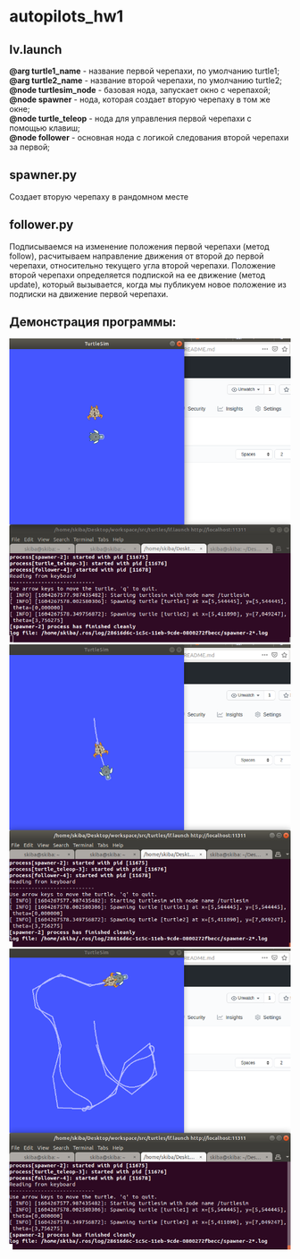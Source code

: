 # autopilots_hw1

## lv.launch 
**@arg turtle1_name** - название первой черепахи, по умолчанию turtle1;<br/>
**@arg turtle2_name** - название второй черепахи, по умолчанию turtle2;<br/>
**@node turtlesim_node** - базовая нода, запускает окно с черепахой;<br/>
**@node spawner** - нода, которая создает вторую черепаху в том же окне;<br/>
**@node turtle_teleop** - нода для управления первой черепахи с помощью клавиш;<br/>
**@node follower** - основная нода с логикой следования второй черепахи за первой;<br/>

## spawner.py
Создает вторую черепаху в рандомном месте

## follower.py
Подписываемся на изменение положения первой черепахи (метод follow), расчитываем направление движения от второй до первой черепахи, относительно текущего угла второй черепахи. Положение второй черепахи определяется подпиской на ее движение (метод update), который вызывается, когда мы публикуем новое положение из подписки на движение первой черепахи.

## Демонстрация программы:
![](https://github.com/AntonSkiba/autopilots_hw1/blob/main/1.png)
![](https://github.com/AntonSkiba/autopilots_hw1/blob/main/2.png)
![](https://github.com/AntonSkiba/autopilots_hw1/blob/main/3.png)
